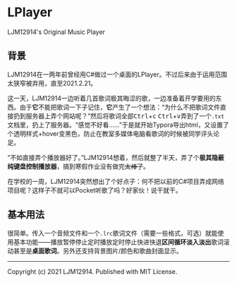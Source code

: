 # LPlayer

LJM12914's Original Music Player

## 背景

LJM12914在一两年前曾经用C#做过一个桌面的LPlayer。不过后来由于运用范围太狭窄被弃用，直至2021.2.21。

这一天，LJM12914一边听着几首歌词极其晦涩的歌，一边准备着开学要用的东西。由于**它**不能把歌词一下子记住，**它**产生了一个想法：“为什么不把歌词文件直接扔到服务器上弄个网站呢？”然后将歌词全部<kbd>Ctrl</kbd>+<kbd>c</kbd> 
<kbd>Ctrl</kbd>+<kbd>v</kbd>弄到了一个`.txt`文档里，扔上了服务器。“感觉不好看……”于是就开始Typora导出html，又设置了个透明样式+hover变黑色，防止在教室多媒体电脑看歌词的时候被同学评头论足。

“不如直接弄个播放器好了。”LJM12914想着，然后就整了半天，弄了个**极其隐蔽纯键盘控制播放器**，搞到寒假作业没有做完~~太棒了~~。

在学校的一周，LJM12914突然想出了个好点子：何不把以前的C#项目弄成网络项目呢？这样子不就可以Pocket听歌了吗？好家伙！说干就干。

## 基本用法

很简单。传入一个音频文件和一个`.lrc`歌词文件（需要一些格式，可选）就能使用基本功能——播放暂停停止定时播放定时停止快进快退**区间循环淡入淡出**歌词滚动甚至是**桌面歌词**。另外还支持背景图片/颜色和歌曲封面显示。

---

Copyright (c) 2021 LJM12914. Published with MIT License.